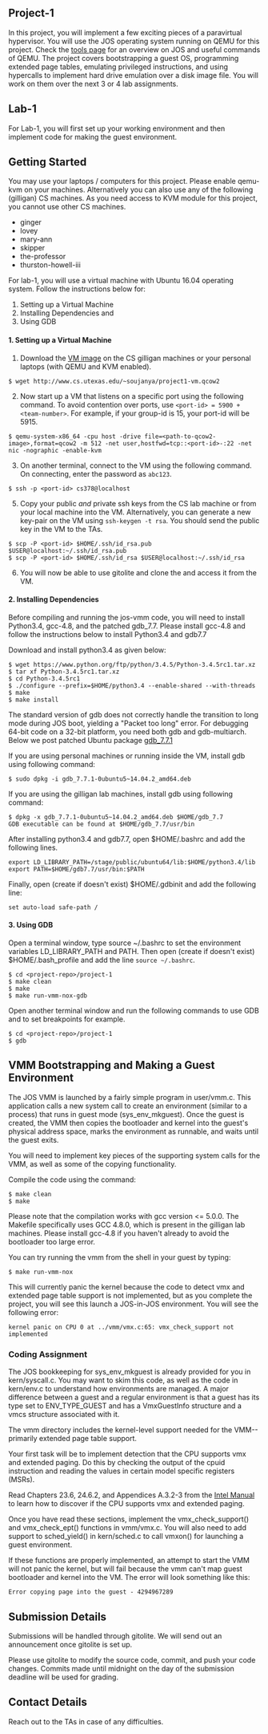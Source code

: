 ## Project-1

In this project, you will implement a few exciting pieces of a paravirtual hypervisor. You will use the JOS operating system running on QEMU for this project. Check the [tools page](http://www.cs.utexas.edu/~vijay/cs378-f17/projects/tools.htm) for an overview on JOS and useful commands of QEMU. The project covers bootstrapping a guest OS, programming extended page tables, emulating privileged instructions, and using hypercalls to implement hard drive emulation over a disk image file. You will work on them over the next 3 or 4 lab assignments.

## Lab-1

For Lab-1, you will first set up your working environment and then implement code for making the guest environment.

## Getting Started

You may use your laptops / computers for this project. Please enable qemu-kvm on your machines. Alternatively you can also use any of the following (gilligan) CS machines. As you need access to KVM module for this project, you cannot use other CS machines.
- ginger
- lovey
- mary-ann
- skipper
- the-professor
- thurston-howell-iii

For lab-1, you will use a virtual machine with Ubuntu 16.04 operating system. Follow the instructions below for:
1. Setting up a Virtual Machine
2. Installing Dependencies and
3. Using GDB

#### 1. Setting up a Virtual Machine

1. Download the [VM image](http://www.cs.utexas.edu/~soujanya/project1-vm.qcow2) on the CS gilligan machines or your personal laptops (with QEMU and KVM enabled).
```
$ wget http://www.cs.utexas.edu/~soujanya/project1-vm.qcow2
```

2. Now start up a VM that listens on a specific port using the following command. To avoid contention over ports, use `<port-id> = 5900 + <team-number>`. For example, if your group-id is 15, your port-id will be 5915.
```
$ qemu-system-x86_64 -cpu host -drive file=<path-to-qcow2-image>,format=qcow2 -m 512 -net user,hostfwd=tcp::<port-id>-:22 -net nic -nographic -enable-kvm
```

3. On another terminal, connect to the VM using the following command. On connecting, enter the password as `abc123`.
```
$ ssh -p <port-id> cs378@localhost
```

5. Copy your public *and* private ssh keys from the CS lab machine or from your local machine into the VM.
Alternatively, you can generate a new key-pair on the VM using `ssh-keygen -t rsa`. You should send the public key in the VM to the TAs.
```
$ scp -P <port-id> $HOME/.ssh/id_rsa.pub $USER@localhost:~/.ssh/id_rsa.pub
$ scp -P <port-id> $HOME/.ssh/id_rsa $USER@localhost:~/.ssh/id_rsa
```

6. You will now be able to use gitolite and clone the <project-repo> and access it from the VM.

#### 2. Installing Dependencies

Before compiling and running the jos-vmm code, you will need to install Python3.4, gcc-4.8, and the patched gdb_7.7. Please install gcc-4.8 and follow the instructions below to install Python3.4 and gdb7.7

Download and install python3.4 as given below:

```
$ wget https://www.python.org/ftp/python/3.4.5/Python-3.4.5rc1.tar.xz
$ tar xf Python-3.4.5rc1.tar.xz
$ cd Python-3.4.5rc1
$ ./configure --prefix=$HOME/python3.4 --enable-shared --with-threads
$ make
$ make install
```

The standard version of gdb does not correctly handle the transition to long mode during JOS boot, yielding a "Packet too long" error. For debugging 64-bit code on a 32-bit platform, you need both gdb and gdb-multiarch. Below we post patched Ubuntu package [gdb_7.7.1](http://www.cs.utexas.edu/~vijay/cs378-f17/projects/gdb_7.7.1-0ubuntu5~14.04.2_amd64.deb)

If you are using personal machines or running inside the VM, install gdb using following command:
```
$ sudo dpkg -i gdb_7.7.1-0ubuntu5~14.04.2_amd64.deb
```

If you are using the gilligan lab machines, install gdb using following command:
```
$ dpkg -x gdb_7.7.1-0ubuntu5~14.04.2_amd64.deb $HOME/gdb_7.7
GDB executable can be found at $HOME/gdb_7.7/usr/bin
```

After installing python3.4 and gdb7.7, open $HOME/.bashrc and add the following lines.
```
export LD_LIBRARY_PATH=/stage/public/ubuntu64/lib:$HOME/python3.4/lib
export PATH=$HOME/gdb7.7/usr/bin:$PATH
```

Finally, open (create if doesn't exist) $HOME/.gdbinit and add the following line:
```
set auto-load safe-path /
```

#### 3. Using GDB
Open a terminal window, type source ~/.bashrc to set the environment variables LD_LIBRARY_PATH and PATH. Then open (create if doesn't exist) $HOME/.bash_profile and add the line `source ~/.bashrc`.
```
$ cd <project-repo>/project-1
$ make clean
$ make
$ make run-vmm-nox-gdb
```

Open another terminal window and run the following commands to use GDB and to set breakpoints for example.
```
$ cd <project-repo>/project-1
$ gdb
```

## VMM Bootstrapping and Making a Guest Environment

The JOS VMM is launched by a fairly simple program in user/vmm.c. This application calls a new system call to create an environment (similar to a process) that runs in guest mode (sys_env_mkguest). Once the guest is created, the VMM then copies the bootloader and kernel into the guest's physical address space, marks the environment as runnable, and waits until the guest exits.

You will need to implement key pieces of the supporting system calls for the VMM, as well as some of the copying functionality.

Compile the code using the command:
```
$ make clean
$ make
```
Please note that the compilation works with gcc version <= 5.0.0. The Makefile specifically uses GCC 4.8.0, which is present in the gilligan lab machines. Please install gcc-4.8 if you haven't already to avoid the bootloader too large error.

You can try running the vmm from the shell in your guest by typing:
```
$ make run-vmm-nox
```
This will currently panic the kernel because the code to detect vmx and extended page table support is not implemented, but as you complete the project, you will see this launch a JOS-in-JOS environment. You will see the following error:
```
kernel panic on CPU 0 at ../vmm/vmx.c:65: vmx_check_support not implemented
```

### Coding Assignment

The JOS bookkeeping for sys_env_mkguest is already provided for you in kern/syscall.c. You may want to skim this code, as well as the code in kern/env.c to understand how environments are managed. A major difference between a guest and a regular environment is that a guest has its type set to ENV_TYPE_GUEST and has a VmxGuestInfo structure and a vmcs structure associated with it.

The vmm directory includes the kernel-level support needed for the VMM--primarily extended page table support.

Your first task will be to implement detection that the CPU supports vmx and extended paging. Do this by checking the output of the cpuid instruction and reading the values in certain model specific registers (MSRs).

Read Chapters 23.6, 24.6.2, and Appendices A.3.2-3 from the [Intel Manual](http://www.cs.utexas.edu/~vijay/cs378-f17/projects/64-ia-32-architectures-software-developer-vol-3c-part-3-manual.pdf) to learn how to discover if the CPU supports vmx and extended paging.

Once you have read these sections, implement the vmx_check_support() and vmx_check_ept() functions in vmm/vmx.c. You will also need to add support to sched_yield() in kern/sched.c to call vmxon() for launching a guest environment.

If these functions are properly implemented, an attempt to start the VMM will not panic the kernel, but will fail because the vmm can't map guest bootloader and kernel into the VM. The error will look something like this:
```
Error copying page into the guest - 4294967289
```

## Submission Details

Submissions will be handled through gitolite. We will send out an announcement once gitolite is set up.

Please use gitolite to modify the source code, commit, and push your code changes. Commits made until midnight on the day of the submission deadline will be used for grading.

## Contact Details

Reach out to the TAs in case of any difficulties.
